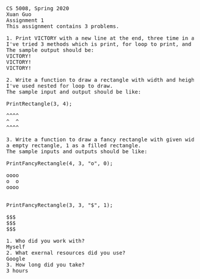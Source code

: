 <pre>
CS 5008, Spring 2020
Xuan Guo
Assignment 1
This assignment contains 3 problems.

1. Print VICTORY with a new line at the end, three time in a row.
I've tried 3 methods which is print, for loop to print, and while loop to print.
The sample output should be:
VICTORY!
VICTORY!
VICTORY!

2. Write a function to draw a rectangle with width and height as the input.
I've used nested for loop to draw.
The sample input and output should be like:

PrintRectangle(3, 4);

^^^^
^  ^
^^^^

3. Write a function to draw a fancy rectangle with given width, height, drawing symbol, and 0 as
a empty rectangle, 1 as a filled rectangle.
The sample inputs and outputs should be like:

PrintFancyRectangle(4, 3, "o", 0);

oooo
o  o
oooo


PrintFancyRectangle(3, 3, "$", 1);

$$$
$$$
$$$

1. Who did you work with?
Myself
2. What exernal resources did you use?
Google
3. How long did you take?
3 hours
<pre>